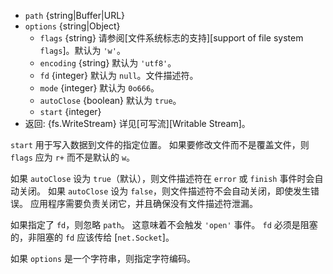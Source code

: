 <!-- YAML
added: v0.1.31
changes:
  - version: v7.6.0
    pr-url: https://github.com/nodejs/node/pull/10739
    description: The `path` parameter can be a WHATWG `URL` object using
                 `file:` protocol. Support is currently still *experimental*.
  - version: v7.0.0
    pr-url: https://github.com/nodejs/node/pull/7831
    description: The passed `options` object will never be modified.
  - version: v5.5.0
    pr-url: https://github.com/nodejs/node/pull/3679
    description: The `autoClose` option is supported now.
  - version: v2.3.0
    pr-url: https://github.com/nodejs/node/pull/1845
    description: The passed `options` object can be a string now.
-->

* `path` {string|Buffer|URL}
* `options` {string|Object}
  * `flags` {string} 请参阅[文件系统标志的支持][support of file system `flags`]。默认为 `'w'`。
  * `encoding` {string} 默认为 `'utf8'`。
  * `fd` {integer} 默认为 `null`。文件描述符。
  * `mode` {integer} 默认为 `0o666`。
  * `autoClose` {boolean} 默认为 `true`。
  * `start` {integer}
* 返回: {fs.WriteStream} 详见[可写流][Writable Stream]。

`start` 用于写入数据到文件的指定位置。
如果要修改文件而不是覆盖文件，则 `flags` 应为 `r+` 而不是默认的 `w`。

如果 `autoClose` 设为 `true`（默认），则文件描述符在 `error` 或 `finish` 事件时会自动关闭。
如果 `autoClose` 设为 `false`，则文件描述符不会自动关闭，即使发生错误。
应用程序需要负责关闭它，并且确保没有文件描述符泄漏。

如果指定了 `fd`，则忽略 `path`。
这意味着不会触发 `'open'` 事件。
`fd` 必须是阻塞的，非阻塞的 `fd` 应该传给 [`net.Socket`]。

如果 `options` 是一个字符串，则指定字符编码。

